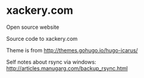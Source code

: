 # xackery.com

Open source website

Source code to xackery.com

Theme is from http://themes.gohugo.io/hugo-icarus/

Self notes about rsync via windows: http://articles.manugarg.com/backup_rsync.html

